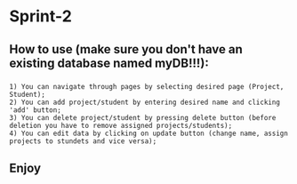 # Sprint-2
## How to use (make sure you don't have an existing database named myDB!!!):
###
    1) You can navigate through pages by selecting desired page (Project, Student);
    2) You can add project/student by entering desired name and clicking 'add' button;
    3) You can delete project/student by pressing delete button (before deletion you have to remove assigned projects/students);
    4) You can edit data by clicking on update button (change name, assign projects to stundets and vice versa);

## Enjoy

